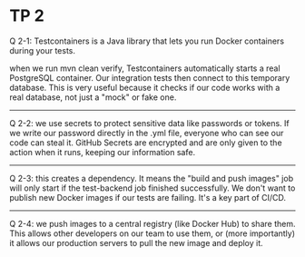 # TP 2

Q 2-1: Testcontainers is a Java library that lets you run Docker containers during your tests.

when we run mvn clean verify, Testcontainers automatically starts a real PostgreSQL container. Our integration tests then connect to this temporary database. This is very useful because it checks if our code works with a real database, not just a "mock" or fake one.

_____________________________________________________________________________________________________

Q 2-2:  we use secrets to protect sensitive data like passwords or tokens. If we write our password directly in the .yml file, everyone who can see our code can steal it. GitHub Secrets are encrypted and are only given to the action when it runs, keeping our information safe.

_____________________________________________________________________________________________________

Q 2-3: this creates a dependency. It means the "build and push images" job will only start if the test-backend job finished successfully. We don't want to publish new Docker images if our tests are failing. It's a key part of CI/CD.

_____________________________________________________________________________________________________

Q 2-4: we push images to a central registry (like Docker Hub) to share them. This allows other developers on our team to use them, or (more importantly) it allows our production servers to pull the new image and deploy it.


